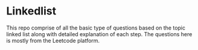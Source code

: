 # Linkedlist
This repo comprise of all the basic type of questions based on the topic linked list along with detailed explanation of each step. The questions here is mostly from the Leetcode platform.
